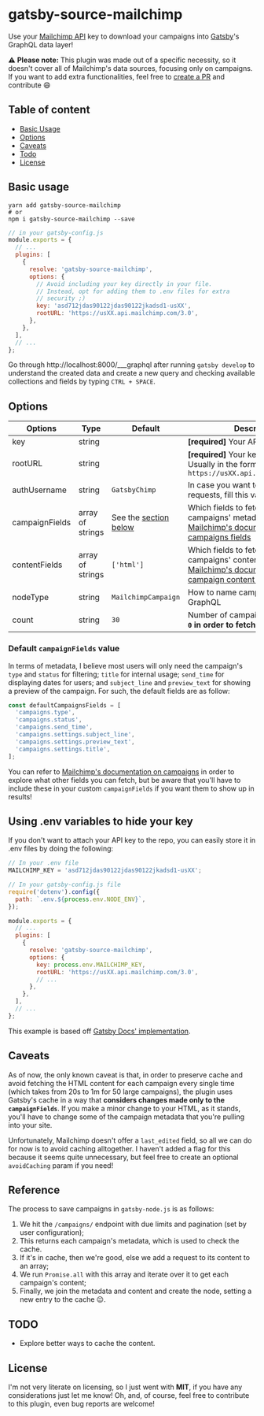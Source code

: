 # gatsby-source-mailchimp

Use your [Mailchimp API](https://developer.mailchimp.com) key to download your campaigns into [Gatsby](https://www.gatsbyjs.org/)'s GraphQL data layer!

⚠ **Please note:** This plugin was made out of a specific necessity, so it doesn't cover all of Mailchimp's data sources, focusing only on campaigns. If you want to add extra functionalities, feel free to [create a PR](https://github.com/hcavalieri/gatsby-source-mailchimp/pulls) and contribute :smile:

## Table of content

- [Basic Usage](#basic-usage)
- [Options](#options)
- [Caveats](#caveats)
- [Todo](#todo)
- [License](#license)

## Basic usage

```
yarn add gatsby-source-mailchimp
# or
npm i gatsby-source-mailchimp --save
```

```js
// in your gatsby-config.js
module.exports = {
  // ...
  plugins: [
    {
      resolve: 'gatsby-source-mailchimp',
      options: {
        // Avoid including your key directly in your file.
        // Instead, opt for adding them to .env files for extra
        // security ;)
        key: 'asd712jdas90122jdas90122jkadsd1-usXX',
        rootURL: 'https://usXX.api.mailchimp.com/3.0',
      },
    },
  ],
  // ...
};
```

Go through http://localhost:8000/___graphql after running `gatsby develop` to understand the created data and create a new query and checking available collections and fields by typing `CTRL + SPACE`.

## Options

| Options        | Type             | Default                   | Description                                                                                                                                                                                     |
| -------------- | ---------------- | ------------------------- | ----------------------------------------------------------------------------------------------------------------------------------------------------------------------------------------------- |
| key            | string           |                           | **[required]** Your API key                                                                                                                                                                     |
| rootURL        | string           |                           | **[required]** Your key's root API URL. Usually in the format `https://usXX.api.mailchimp.com/3.0`                                                                                              |
| authUsername   | string           | `GatsbyChimp`             | In case you want to name your requests, fill this value.                                                                                                                                        |
| campaignFields | array of strings | See the [section below](#default-campaignFields-value) | Which fields to fetch from campaigns' metadata. See [Mailchimp's documentation on campaigns fields](https://developer.mailchimp.com/documentation/mailchimp/reference/campaigns)                |
| contentFields  | array of strings | `['html']`                | Which fields to fetch from campaigns' content. See [Mailchimp's documentation on campaign content fields](https://developer.mailchimp.com/documentation/mailchimp/reference/campaigns/content/) |
| nodeType       | string           | `MailchimpCampaign`       | How to name campaign nodes in GraphQL                                                                                                                                                           |
| count          | string           | `30`                      | Number of campaigns to fetch. **Use `0` in order to fetch them all**                                                                                                                            |

### Default `campaignFields` value

In terms of metadata, I believe most users will only need the campaign's `type` and `status` for filtering; `title` for internal usage; `send_time` for displaying dates for users; and `subject_line` and `preview_text` for showing a preview of the campaign. For such, the default fields are as follow:

```js
const defaultCampaignsFields = [
  'campaigns.type',
  'campaigns.status',
  'campaigns.send_time',
  'campaigns.settings.subject_line',
  'campaigns.settings.preview_text',
  'campaigns.settings.title',
];
```

You can refer to [Mailchimp's documentation on campaigns](https://developer.mailchimp.com/documentation/mailchimp/reference/campaigns) in order to explore what other fields you can fetch, but be aware that you'll have to include these in your custom `campaignFields` if you want them to show up in results!

## Using .env variables to hide your key

If you don't want to attach your API key to the repo, you can easily store it in .env files by doing the following:

```js
// In your .env file
MAILCHIMP_KEY = 'asd712jdas90122jdas90122jkadsd1-usXX';

// In your gatsby-config.js file
require('dotenv').config({
  path: `.env.${process.env.NODE_ENV}`,
});

module.exports = {
  // ...
  plugins: [
    {
      resolve: 'gatsby-source-mailchimp',
      options: {
        key: process.env.MAILCHIMP_KEY,
        rootURL: 'https://usXX.api.mailchimp.com/3.0',
        // ...
      },
    },
  ],
  // ...
};
```

This example is based off [Gatsby Docs' implementation](https://next.gatsbyjs.org/docs/environment-variables).

## Caveats

As of now, the only known caveat is that, in order to preserve cache and avoid fetching the HTML content for each campaign every single time (which takes from 20s to 1m for 50 large campaigns), the plugin uses Gatsby's cache in a way that **considers changes made only to the `campaignFields`**. If you make a minor change to your HTML, as it stands, you'll have to change some of the campaign metadata that you're pulling into your site.

Unfortunately, Mailchimp doesn't offer a `last_edited` field, so all we can do for now is to avoid caching alltogether. I haven't added a flag for this because it seems quite unnecessary, but feel free to create an optional `avoidCaching` param if you need!

## Reference

The process to save campaigns in `gatsby-node.js` is as follows:

1. We hit the `/campaigns/` endpoint with due limits and pagination (set by user configuration);
2. This returns each campaign's metadata, which is used to check the cache.
3. If it's in cache, then we're good, else we add a request to its content to an array;
4. We run `Promise.all` with this array and iterate over it to get each campaign's content;
5. Finally, we join the metadata and content and create the node, setting a new entry to the cache :wink:.

## TODO

- Explore better ways to cache the content.

## License

I'm not very literate on licensing, so I just went with **MIT**, if you have any considerations just let me know! Oh, and, of course, feel free to contribute to this plugin, even bug reports are welcome!